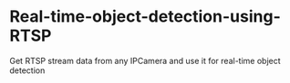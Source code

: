 # Real-time-object-detection-using-RTSP
Get RTSP stream data from any IPCamera and use it for real-time object detection
